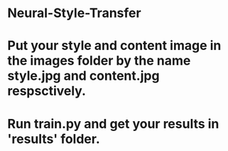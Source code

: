 # Neural-Style-Transfer
# Put your style and content image in the images folder by the name style.jpg and content.jpg respsctively.
# Run train.py and get your results in 'results' folder.
